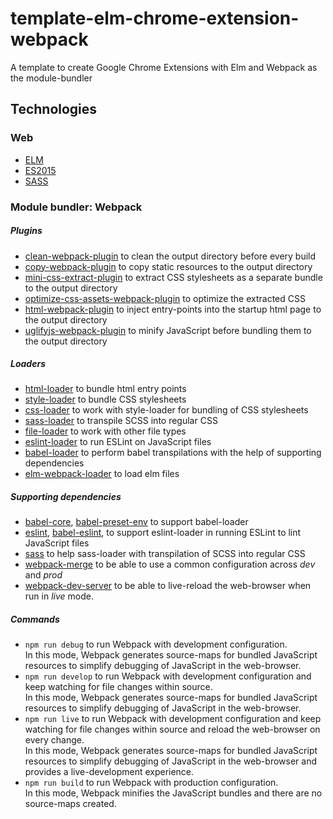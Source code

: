# template-elm-chrome-extension-webpack

A template to create Google Chrome Extensions with Elm and Webpack as the module-bundler

## Technologies

### Web

- [ELM](https://elm-lang.org/)
- [ES2015](http://es6-features.org/)
- [SASS](https://sass-lang.com/documentation/syntax)

### Module bundler: Webpack

##### Plugins

- [clean-webpack-plugin](https://www.npmjs.com/package/clean-webpack-plugin) to clean the output directory before every build
- [copy-webpack-plugin](https://www.npmjs.com/package/copy-webpack-plugin) to copy static resources to the output directory
- [mini-css-extract-plugin](https://www.npmjs.com/package/mini-css-extract-plugin) to extract CSS stylesheets as a separate bundle to the output directory
- [optimize-css-assets-webpack-plugin](https://www.npmjs.com/package/extract-text-webpack-plugin) to optimize the extracted CSS
- [html-webpack-plugin](https://www.npmjs.com/package/html-webpack-plugin) to inject entry-points into the startup html page to the output directory
- [uglifyjs-webpack-plugin](https://www.npmjs.com/package/uglifyjs-webpack-plugin) to minify JavaScript before bundling them to the output directory

##### Loaders

- [html-loader](https://www.npmjs.com/package/html-loader) to bundle html entry points
- [style-loader](https://www.npmjs.com/package/style-loader) to bundle CSS stylesheets
- [css-loader](https://www.npmjs.com/package/css-loader) to work with style-loader for bundling of CSS stylesheets
- [sass-loader](https://www.npmjs.com/package/sass-loader) to transpile SCSS into regular CSS
- [file-loader](https://www.npmjs.com/package/file-loader) to work with other file types
- [eslint-loader](https://www.npmjs.com/package/eslint-loader) to run ESLint on JavaScript files
- [babel-loader](https://www.npmjs.com/package/babel-loader) to perform babel transpilations with the help of supporting dependencies
- [elm-webpack-loader](https://www.npmjs.com/package/elm-webpack-loader) to load elm files

##### Supporting dependencies

- [babel-core](https://www.npmjs.com/package/babel-core), [babel-preset-env](https://www.npmjs.com/package/babel-preset-env) to support babel-loader
- [eslint](https://www.npmjs.com/package/eslint), [babel-eslint](https://www.npmjs.com/package/babel-eslint), to support eslint-loader in running ESLint to lint JavaScript files
- [sass](https://www.npmjs.com/package/less) to help sass-loader with transpilation of SCSS into regular CSS
- [webpack-merge](https://www.npmjs.com/package/webpack-merge) to be able to use a common configuration across _dev_ and _prod_
- [webpack-dev-server](https://www.npmjs.com/package/webpack-dev-server) to be able to live-reload the web-browser when run in _live_ mode.

##### Commands

- `npm run debug` to run Webpack with development configuration.  
  In this mode, Webpack generates source-maps for bundled JavaScript resources to simplify debugging of JavaScript in the web-browser.
- `npm run develop` to run Webpack with development configuration and keep watching for file changes within source.  
  In this mode, Webpack generates source-maps for bundled JavaScript resources to simplify debugging of JavaScript in the web-browser.
- `npm run live` to run Webpack with development configuration and keep watching for file changes within source and reload the web-browser on every change.  
  In this mode, Webpack generates source-maps for bundled JavaScript resources to simplify debugging of JavaScript in the web-browser and provides a live-development experience.
- `npm run build` to run Webpack with production configuration.  
  In this mode, Webpack minifies the JavaScript bundles and there are no source-maps created.
